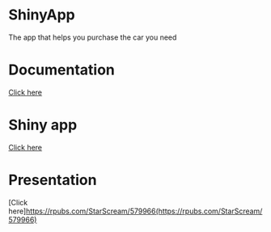 # ShinyApp

The app that helps you purchase the car you need

# Documentation

[Click here](https://github.com/StarScream777/ShinyApp/blob/master/Documentation.md)

# Shiny app

[Click here](https://starscream.shinyapps.io/Cars_GE/)

# Presentation

[Click here]https://rpubs.com/StarScream/579966(https://rpubs.com/StarScream/579966)
